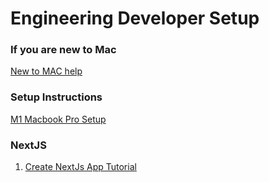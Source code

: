 # Engineering Developer Setup


### If you are new to Mac
[New to MAC help](pages/newtomac.md)

### Setup Instructions
[M1 Macbook Pro Setup](pages/m1-setup.md)

### NextJS
1. [Create NextJs App Tutorial](https://nextjs.org/learn/basics/create-nextjs-app/setup)
